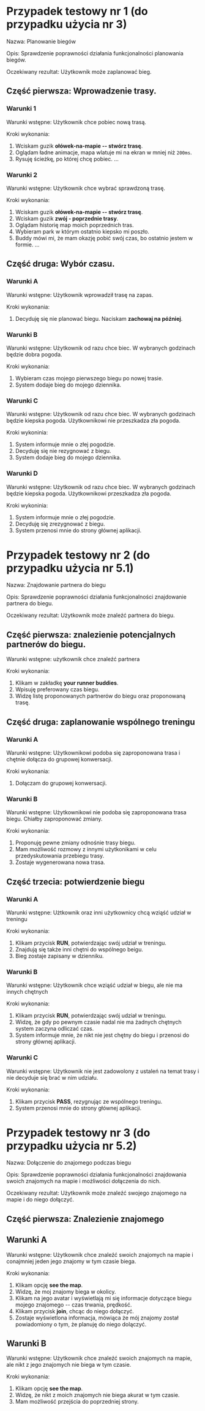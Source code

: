 # Przypadek testowy nr 1 (do przypadku użycia nr 3)

Nazwa: Planowanie biegów

Opis: Sprawdzenie poprawności działania funkcjonalności planowania biegów.

Oczekiwany rezultat: Użytkownik może zaplanować bieg.

## Część pierwsza: Wprowadzenie trasy.

### Warunki 1

Warunki wstępne: Użytkownik chce pobiec nową trasą.

Kroki wykonania:

1. Wciskam guzik **ołówek-na-mapie -- stwórz trasę**.
2. Oglądam ładne animacje, mapa wlatuje mi na ekran w mniej niż `200ms`.
3. Rysuję ścieżkę, po której chcę pobiec.
   ...

### Warunki 2

Warunki wstępne: Użytkownik chce wybrać sprawdzoną trasę.

Kroki wykonania:

1. Wciskam guzik **ołówek-na-mapie -- stwórz trasę**.
2. Wciskam guzik **zwój - poprzednie trasy**.
3. Oglądam historię map moich poprzednich tras.
4. Wybieram park w którym ostatnio kiepsko mi poszło.
5. Buddy mówi mi, że mam okazję pobić swój czas, bo ostatnio jestem w formie.
   ...

## Część druga: Wybór czasu.

### Warunki A

Warunki wstępne: Użytkownik wprowadził trasę na zapas.

Kroki wykonania:

1. Decyduję się nie planować biegu. Naciskam **zachowaj na później**.

### Warunki B

Warunki wstępne: Użytkownik od razu chce biec. W wybranych godzinach będzie dobra pogoda.

Kroki wykonania:

1. Wybieram czas mojego pierwszego biegu po nowej trasie.
2. System dodaje bieg do mojego dziennika.

### Warunki C

Warunki wstępne: Użytkownik od razu chce biec. W wybranych godzinach będzie kiepska pogoda. Użytkownikowi nie przeszkadza zła pogoda.

Kroki wykoninia:

1. System informuje mnie o złej pogodzie.
2. Decyduję się nie rezygnować z biegu.
3. System dodaje bieg do mojego dziennika.

### Warunki D

Warunki wstępne: Użytkownik od razu chce biec. W wybranych godzinach będzie kiepska pogoda. Użytkownikowi przeszkadza zła pogoda.

Kroki wykoninia:

1. System informuje mnie o złej pogodzie.
2. Decyduję się zrezygnować z biegu.
3. System przenosi mnie do strony głównej aplikacji.

# Przypadek testowy nr 2 (do przypadku użycia nr 5.1)

Nazwa: Znajdowanie partnera do biegu

Opis: Sprawdzenie poprawności działania funkcjonalności znajdowanie partnera do biegu.

Oczekiwany rezultat: Użytkownik może znaleźć partnera do biegu.

## Część pierwsza: znalezienie potencjalnych partnerów do biegu.

Warunki wstępne: użytkownik chce znaleźć partnera

Kroki wykonania:

1. Klikam w zakładkę **your runner buddies**.
2. Wpisuję preferowany czas biegu.
3. Widzę listę proponowanych partnerów do biegu oraz proponowaną trasę.

## Część druga: zaplanowanie wspólnego treningu

### Warunki A

Warunki wstępne: Użytkownikowi podoba się zaproponowana trasa i chętnie dołącza do grupowej konwersacji.

Kroki wykonania:

1. Dołączam do grupowej konwersacji.

### Warunki B

Warunki wstępne: Użytkownikowi nie podoba się zaproponowana trasa biegu. Chiałby zaproponować zmiany.

Kroki wykonania:

1. Proponuję pewne zmiany odnośnie trasy biegu.
2. Mam możliwość rozmowy z innymi użytkonikami w celu przedyskutowania przebiegu trasy.
3. Zostaje wygenerowana nowa trasa.

## Część trzecia: potwierdzenie biegu

### Warunki A

Warunki wstępne: Użtkownik oraz inni użytkownicy chcą wziąść udział w treningu

Kroki wykonania:

1. Klikam przycisk **RUN**, potwierdzając swój udział w treningu.
2. Znajdują się także inni chętni do wspólnego beigu.
3. Bieg zostaje zapisany w dzienniku.

### Warunki B

Warunki wstępne: Użytkownik chce wziąść udział w biegu, ale nie ma innych chętnych

Kroki wykonania:

1. Klikam przycisk **RUN**, potwierdzając swój udział w treningu.
2. Widzę, że gdy po pewnym czasie nadal nie ma żadnych chętnych system zaczyna odliczać czas.
3. System informuje mnie, że nikt nie jest chętny do biegu i przenosi do strony głównej aplikacji.

### Warunki C

Warunki wstępne: Użytkownik nie jest zadowolony z ustaleń na temat trasy i nie decyduje się brać w nim udziału.

Kroki wykonania:

1. Klikam przycisk **PASS**, rezygnując ze wspólnego treningu.
2. System przenosi mnie do strony głównej aplikacji.

# Przypadek testowy nr 3 (do przypadku użycia nr 5.2)

Nazwa: Dołączenie do znajomego podczas biegu

Opis: Sprawdzenie poprawności działania funkcjonalności znajdowania swoich znajomych na mapie i możliwości dołączenia do nich.

Oczekiwany rezultat: Użytkownik może znaleźć swojego znajomego na mapie i do niego dołączyć.

## Część pierwsza: Znalezienie znajomego

## Warunki A

Warunki wstępne: Użytkownik chce znaleźć swoich znajomych na mapie i conajmniej jeden jego znajomy w tym czasie biega.

Kroki wykonania:

1. Klikam opcję **see the map**.
2. Widzę, że moj znajomy biega w okolicy.
3. Klikam na jego avatar i wyświetlają mi się informacje dotyczące biegu mojego znajomego -- czas trwania, prędkość.
4. Klikam przycisk **join**, chcąc do niego dołączyć.
5. Zostaje wyświetlona informacja, mówiąca że mój znajomy został powiadomiony o tym, że planuję do niego dolączyć.

## Warunki B

Warunki wstępne: Użytkownik chce znaleźć swoich znajomych na mapie, ale nikt z jego znajomych nie biega w tym czasie.

Kroki wykonania:

1. Klikam opcję **see the map**.
2. Widzę, że nikt z moich znajomych nie biega akurat w tym czasie.
3. Mam możliwość przejścia do poprzedniej strony.
